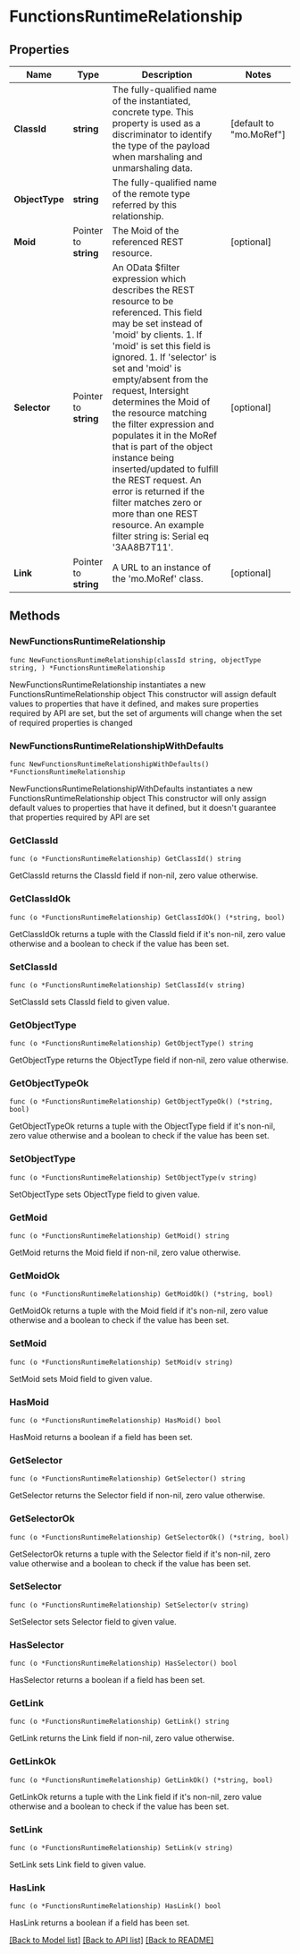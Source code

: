 # FunctionsRuntimeRelationship

## Properties

Name | Type | Description | Notes
------------ | ------------- | ------------- | -------------
**ClassId** | **string** | The fully-qualified name of the instantiated, concrete type. This property is used as a discriminator to identify the type of the payload when marshaling and unmarshaling data. | [default to "mo.MoRef"]
**ObjectType** | **string** | The fully-qualified name of the remote type referred by this relationship. | 
**Moid** | Pointer to **string** | The Moid of the referenced REST resource. | [optional] 
**Selector** | Pointer to **string** | An OData $filter expression which describes the REST resource to be referenced. This field may be set instead of &#39;moid&#39; by clients. 1. If &#39;moid&#39; is set this field is ignored. 1. If &#39;selector&#39; is set and &#39;moid&#39; is empty/absent from the request, Intersight determines the Moid of the resource matching the filter expression and populates it in the MoRef that is part of the object instance being inserted/updated to fulfill the REST request. An error is returned if the filter matches zero or more than one REST resource. An example filter string is: Serial eq &#39;3AA8B7T11&#39;. | [optional] 
**Link** | Pointer to **string** | A URL to an instance of the &#39;mo.MoRef&#39; class. | [optional] 

## Methods

### NewFunctionsRuntimeRelationship

`func NewFunctionsRuntimeRelationship(classId string, objectType string, ) *FunctionsRuntimeRelationship`

NewFunctionsRuntimeRelationship instantiates a new FunctionsRuntimeRelationship object
This constructor will assign default values to properties that have it defined,
and makes sure properties required by API are set, but the set of arguments
will change when the set of required properties is changed

### NewFunctionsRuntimeRelationshipWithDefaults

`func NewFunctionsRuntimeRelationshipWithDefaults() *FunctionsRuntimeRelationship`

NewFunctionsRuntimeRelationshipWithDefaults instantiates a new FunctionsRuntimeRelationship object
This constructor will only assign default values to properties that have it defined,
but it doesn't guarantee that properties required by API are set

### GetClassId

`func (o *FunctionsRuntimeRelationship) GetClassId() string`

GetClassId returns the ClassId field if non-nil, zero value otherwise.

### GetClassIdOk

`func (o *FunctionsRuntimeRelationship) GetClassIdOk() (*string, bool)`

GetClassIdOk returns a tuple with the ClassId field if it's non-nil, zero value otherwise
and a boolean to check if the value has been set.

### SetClassId

`func (o *FunctionsRuntimeRelationship) SetClassId(v string)`

SetClassId sets ClassId field to given value.


### GetObjectType

`func (o *FunctionsRuntimeRelationship) GetObjectType() string`

GetObjectType returns the ObjectType field if non-nil, zero value otherwise.

### GetObjectTypeOk

`func (o *FunctionsRuntimeRelationship) GetObjectTypeOk() (*string, bool)`

GetObjectTypeOk returns a tuple with the ObjectType field if it's non-nil, zero value otherwise
and a boolean to check if the value has been set.

### SetObjectType

`func (o *FunctionsRuntimeRelationship) SetObjectType(v string)`

SetObjectType sets ObjectType field to given value.


### GetMoid

`func (o *FunctionsRuntimeRelationship) GetMoid() string`

GetMoid returns the Moid field if non-nil, zero value otherwise.

### GetMoidOk

`func (o *FunctionsRuntimeRelationship) GetMoidOk() (*string, bool)`

GetMoidOk returns a tuple with the Moid field if it's non-nil, zero value otherwise
and a boolean to check if the value has been set.

### SetMoid

`func (o *FunctionsRuntimeRelationship) SetMoid(v string)`

SetMoid sets Moid field to given value.

### HasMoid

`func (o *FunctionsRuntimeRelationship) HasMoid() bool`

HasMoid returns a boolean if a field has been set.

### GetSelector

`func (o *FunctionsRuntimeRelationship) GetSelector() string`

GetSelector returns the Selector field if non-nil, zero value otherwise.

### GetSelectorOk

`func (o *FunctionsRuntimeRelationship) GetSelectorOk() (*string, bool)`

GetSelectorOk returns a tuple with the Selector field if it's non-nil, zero value otherwise
and a boolean to check if the value has been set.

### SetSelector

`func (o *FunctionsRuntimeRelationship) SetSelector(v string)`

SetSelector sets Selector field to given value.

### HasSelector

`func (o *FunctionsRuntimeRelationship) HasSelector() bool`

HasSelector returns a boolean if a field has been set.

### GetLink

`func (o *FunctionsRuntimeRelationship) GetLink() string`

GetLink returns the Link field if non-nil, zero value otherwise.

### GetLinkOk

`func (o *FunctionsRuntimeRelationship) GetLinkOk() (*string, bool)`

GetLinkOk returns a tuple with the Link field if it's non-nil, zero value otherwise
and a boolean to check if the value has been set.

### SetLink

`func (o *FunctionsRuntimeRelationship) SetLink(v string)`

SetLink sets Link field to given value.

### HasLink

`func (o *FunctionsRuntimeRelationship) HasLink() bool`

HasLink returns a boolean if a field has been set.


[[Back to Model list]](../README.md#documentation-for-models) [[Back to API list]](../README.md#documentation-for-api-endpoints) [[Back to README]](../README.md)


